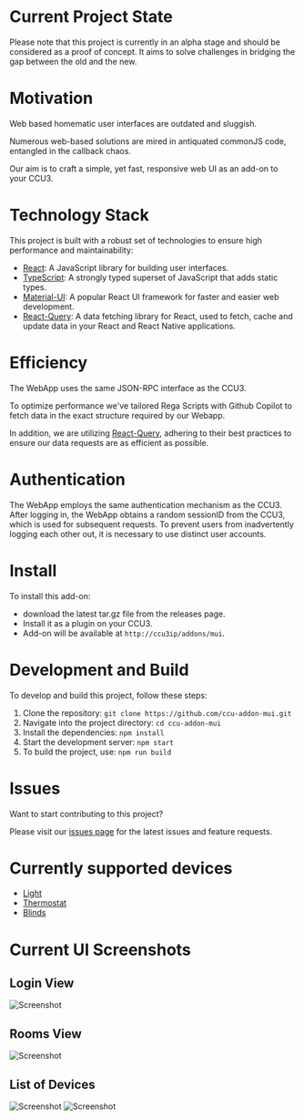 # Current Project State

Please note that this project is currently in an alpha stage and should be considered as a proof of concept. 
It aims to solve challenges in bridging the gap between the old and the new. 

# Motivation

Web based homematic user interfaces are outdated and sluggish.

Numerous web-based solutions are mired in antiquated commonJS code, entangled in the callback chaos.

Our aim is to craft a simple, yet fast, responsive web UI as an add-on to your CCU3.

# Technology Stack

This project is built with a robust set of technologies to ensure high performance and maintainability:

- [React](https://reactjs.org/): A JavaScript library for building user interfaces.
- [TypeScript](https://www.typescriptlang.org/): A strongly typed superset of JavaScript that adds static types.
- [Material-UI](https://mui.com/): A popular React UI framework for faster and easier web development.
- [React-Query](https://react-query.tanstack.com/): A data fetching library for React, used to fetch, cache and update data in your React and React Native applications.

# Efficiency

The WebApp uses the same JSON-RPC interface as the CCU3.

To optimize performance we've tailored Rega Scripts with Github Copilot to fetch data in the exact structure required by our Webapp.

In addition, we are utilizing [React-Query](https://react-query.tanstack.com/), adhering to their best practices to ensure our data requests are as efficient as possible.

# Authentication

The WebApp employs the same authentication mechanism as the CCU3. 
After logging in, the WebApp obtains a random sessionID from the CCU3, which is used for subsequent requests. 
To prevent users from inadvertently logging each other out, it is necessary to use distinct user accounts.

# Install

To install this add-on: 
- download the latest tar.gz file from the releases page. 
- Install it as a plugin on your CCU3. 
- Add-on will be available at `http://ccu3ip/addons/mui`.

# Development and Build

To develop and build this project, follow these steps:

1. Clone the repository: `git clone https://github.com/ccu-addon-mui.git`
2. Navigate into the project directory: `cd ccu-addon-mui`
3. Install the dependencies: `npm install`
4. Start the development server: `npm start`
5. To build the project, use: `npm run build`

# Issues

Want to start contributing to this project? 

Please visit our [issues page](https://github.com/your-repo-name/issues) for the latest issues and feature requests.

# Currently supported devices

- [Light](/apps/ccu-addon-mui/src/app/LightControl.tsx)
- [Thermostat](/apps/ccu-addon-mui/src/app/ThermostatControl.tsx)
- [Blinds](/apps/ccu-addon-mui/src/app/BlindsControl.tsx)

# Current UI Screenshots

## Login View
![Screenshot](/docs/Login.png)

## Rooms View
![Screenshot](/docs/Rooms.png)

## List of Devices
![Screenshot](/docs/ListOfDevices1.png)
![Screenshot](/docs/ListOfDevices2.png)